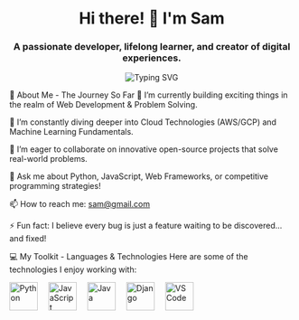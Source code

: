 <h1 align="center">Hi there! 👋 I'm Sam</h1>
<h3 align="center">A passionate developer, lifelong learner, and creator of digital experiences.</h3>

<p align="center">
<img src="https://readme-typing-svg.demolab.com?font=Fira+Code&size=30&pause=1000&color=58A6FF&width=490&lines=Welcome+to+my+digital+space! ✨;I+love+building+impactful+projects+🚀;Always+exploring+new+horizons+🌱;Let's+create+something+amazing! 💡" alt="Typing SVG" />
</p>

🚀 About Me - The Journey So Far
🔭 I’m currently building exciting things in the realm of Web Development & Problem Solving.

🌱 I’m constantly diving deeper into Cloud Technologies (AWS/GCP) and Machine Learning Fundamentals.

👯 I’m eager to collaborate on innovative open-source projects that solve real-world problems.

💬 Ask me about Python, JavaScript, Web Frameworks, or competitive programming strategies!

📫 How to reach me: sam@gmail.com

⚡ Fun fact: I believe every bug is just a feature waiting to be discovered... and fixed!

💻 My Toolkit - Languages & Technologies
Here are some of the technologies I enjoy working with:

<p align="left">
<img src="https://cdn.jsdelivr.net/gh/devicons/devicon/icons/python/python-original.svg" alt="Python" width="50" height="50" style="margin-right: 15px;"/>
<img src="https://cdn.jsdelivr.net/gh/devicons/devicon/icons/javascript/javascript-original.svg" alt="JavaScript" width="50" height="50" style="margin-right: 15px;"/>
<img src="https://cdn.jsdelivr.net/gh/devicons/devicon/icons/java/java-original.svg" alt="Java" width="50" height="50" style="margin-right: 15px;"/>
<img src="https://cdn.jsdelivr.net/gh/devicons/devicon/icons/django/django-plain.svg" alt="Django" width="50" height="50" style="margin-right: 15px;"/>
<img src="https://cdn.jsdelivr.net/gh/devicons/devicon/icons/vscode/vscode-original.svg" alt="VS Code" width="50" height="50" style="margin-right: 15px;"/>
</p>

